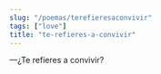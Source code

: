 ```yaml
---
slug: "/poemas/terefieresaconvivir"
tags: ["love"]
title: "te-refieres-a-convivir"
---
```

—¿Te refieres a convivir?